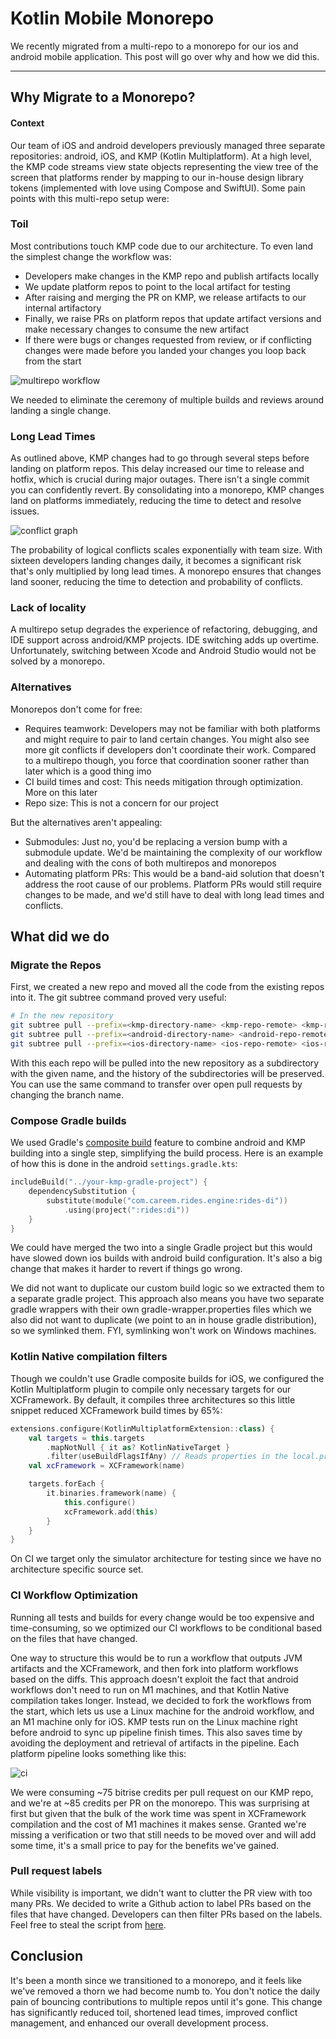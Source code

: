 # Kotlin Mobile Monorepo

We recently migrated from a multi-repo to a monorepo for our ios and android mobile application. This post will go over why and how we did this.

------

## Why Migrate to a Monorepo?

#### Context

Our team of iOS and android developers previously managed three separate repositories: android, iOS, and KMP (Kotlin Multiplatform). At a high level, the KMP code streams view state objects representing the view tree of the screen that platforms render by mapping to our in-house design library tokens (implemented with love using Compose and SwiftUI). Some pain points with this multi-repo setup were:

### Toil

Most contributions touch KMP code due to our architecture. To even land the simplest change the workflow was:

- Developers make changes in the KMP repo and publish artifacts locally
- We update platform repos to point to the local artifact for testing
- After raising and merging the PR on KMP, we release artifacts to our internal artifactory
- Finally, we raise PRs on platform repos that update artifact versions and make necessary changes to consume the new artifact
- If there were bugs or changes requested from review, or if conflicting changes were made before you landed your changes you loop back from the start

![multirepo workflow](/assets/multirepo_workflow.png)

We needed to eliminate the ceremony of multiple builds and reviews around landing a single change.

### Long Lead Times

As outlined above, KMP changes had to go through several steps before landing on platform repos. This delay increased our time to release and hotfix, which is crucial during major outages. There isn't a single commit you can confidently revert.
By consolidating into a monorepo, KMP changes land on platforms immediately, reducing the time to detect and resolve issues.

![conflict graph](/assets/repo_conflicts.png)

The probability of logical conflicts scales exponentially with team size. With sixteen developers landing changes daily, it becomes a significant risk that's only multiplied by long lead times. A monorepo ensures that changes land sooner, reducing the time to detection and probability of conflicts.

### Lack of locality

A multirepo setup degrades the experience of refactoring, debugging, and IDE support across android/KMP projects. IDE switching adds up overtime. Unfortunately, switching between Xcode and Android Studio would not be solved by a monorepo.

### Alternatives

Monorepos don't come for free:
 
- Requires teamwork: Developers may not be familiar with both platforms and might require to pair to land certain changes. You might also see more git conflicts if developers don't coordinate their work. Compared to a multirepo though, you force that coordination sooner rather than later which is a good thing imo
- CI build times and cost: This needs mitigation through optimization. More on this later
- Repo size: This is not a concern for our project

But the alternatives aren't appealing:

- Submodules: Just no, you'd be replacing a version bump with a submodule update. We'd be maintaining the complexity of our workflow and dealing with the cons of both multirepos and monorepos
- Automating platform PRs: This would be a band-aid solution that doesn't address the root cause of our problems. Platform PRs would still require changes to be made, and we'd still have to deal with long lead times and conflicts.

## What did we do

### Migrate the Repos

First, we created a new repo and moved all the code from the existing repos into it. The git subtree command proved very useful:

```bash
# In the new repository
git subtree pull --prefix=<kmp-directory-name> <kmp-repo-remote> <kmp-repo-main-branch>
git subtree pull --prefix=<android-directory-name> <android-repo-remote> <android-repo-main-branch>
git subtree pull --prefix=<ios-directory-name> <ios-repo-remote> <ios-repo-main-branch>
```

With this each repo will be pulled into the new repository as a subdirectory with the given name, and the history of the subdirectories will be preserved.
You can use the same command to transfer over open pull requests by changing the branch name.

### Compose Gradle builds

We used Gradle's [composite build](https://docs.gradle.org/current/userguide/composite_builds.html) feature to combine android and KMP building into a single step, simplifying the build process. Here is an example of how this is done in the android `settings.gradle.kts`:

```kotlin
includeBuild("../your-kmp-gradle-project") {
    dependencySubstitution {
        substitute(module("com.careem.rides.engine:rides-di"))
            .using(project(":rides:di"))
    }
}
```

We could have merged the two into a single Gradle project but this would have slowed down ios builds with android build configuration. It's also a big change that makes it harder to revert if things go wrong.

We did not want to duplicate our custom build logic so we extracted them to a separate gradle project. This approach also means you have two separate gradle wrappers with their own gradle-wrapper.properties files which we also did not want to duplicate (we point to an in house gradle distribution), so we symlinked them. FYI, symlinking won't work on Windows machines.

### Kotlin Native compilation filters

Though we couldn't use Gradle composite builds for iOS, we configured the Kotlin Multiplatform plugin to compile only necessary targets for our XCFramework. By default, it compiles three architectures so this little snippet reduced XCFramework build times by 65%:

```kotlin
extensions.configure(KotlinMultiplatformExtension::class) {
    val targets = this.targets
        .mapNotNull { it as? KotlinNativeTarget }
        .filter(useBuildFlagsIfAny) // Reads properties in the local.properties file
    val xcFramework = XCFramework(name)

    targets.forEach {
        it.binaries.framework(name) {
            this.configure()
            xcFramework.add(this)
        }
    }
}
```

On CI we target only the simulator architecture for testing since we have no architecture specific source set.

### CI Workflow Optimization

Running all tests and builds for every change would be too expensive and time-consuming, so we optimized our CI workflows to be conditional based on the files that have changed.

One way to structure this would be to run a workflow that outputs JVM artifacts and the XCFramework, and then fork into platform workflows based on the diffs. This approach doesn't exploit the fact that android workflows don't need to run on M1 machines, and that Kotlin Native compilation takes longer.
Instead, we decided to fork the workflows from the start, which lets us use a Linux machine for the android workflow, and an M1 machine only for iOS. KMP tests run on the Linux machine right before android to sync up pipeline finish times. This also saves time by avoiding the deployment and retrieval of artifacts in the pipeline. Each platform pipeline looks something like this:

![ci](/assets/ci.png)

We were consuming ~75 bitrise credits per pull request on our KMP repo, and we're at ~85 credits per PR on the monorepo. This was surprising at first but given that the bulk of the work time was spent in XCFramework compilation and the cost of M1 machines it makes sense.
Granted we're missing a verification or two that still needs to be moved over and will add some time, it's a small price to pay for the benefits we've gained.

### Pull request labels

While visibility is important, we didn't want to clutter the PR view with too many PRs. We decided to write a Github action to label PRs based on the files that have changed. Developers can then filter PRs based on the labels. Feel free to steal the script from [here](https://github.com/bnvinay92/pr-labeler/blob/main/.github/workflows/pr-labels.yml).

## Conclusion

It's been a month since we transitioned to a monorepo, and it feels like we've removed a thorn we had become numb to. You don't notice the daily pain of bouncing contributions to multiple repos until it's gone. This change has significantly reduced toil, shortened lead times, improved conflict management, and enhanced our overall development process.

